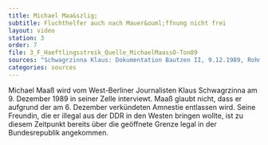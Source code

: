 ```yaml
---
title: Michael Maa&szlig;
subtitle: Fluchthelfer auch nach Mauer&ouml;ffnung nicht frei
layout: video
station: 3
order: 7
file: 3_F_Haeftlingsstreik_Quelle_MichaelMaassO-Ton89
sources: "Schwagrzinna Klaus: Dokumentation Bautzen II, 9.12.1989, Rohmaterial, Archiv Gedenkst&auml;tte Bautzen"
categories: sources
--- 
```

Michael Maa&szlig; wird vom West-Berliner Journalisten Klaus Schwagrzinna am 9. Dezember 1989 in seiner Zelle interviewt. Maa&szlig; glaubt nicht, dass er aufgrund der am 6. Dezember verk&uuml;ndeten Amnestie entlassen wird. Seine Freundin, die er illegal aus der DDR in den Westen bringen wollte, ist zu diesem Zeitpunkt bereits &uuml;ber die ge&ouml;ffnete Grenze legal in der Bundesrepublik angekommen.